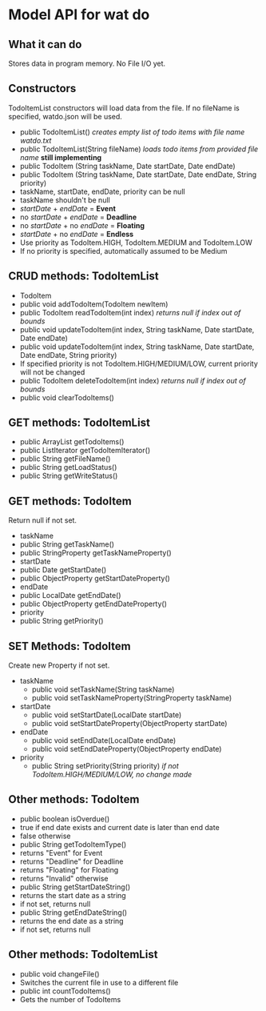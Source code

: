 Model API for wat do
=========
What it can do
------------
Stores data in program memory. No File I/O yet.

Constructors
------------
TodoItemList constructors will load data from the file.
If no fileName is specified, watdo.json will be used. 

* public TodoItemList() _creates empty list of todo items with file name watdo.txt_
* public TodoItemList(String fileName) _loads todo items from provided file name_ **still implementing**
* public TodoItem (String taskName, Date startDate, Date endDate)
* public TodoItem (String taskName, Date startDate, Date endDate, String priority)
 * taskName, startDate, endDate, priority can be null
 * taskName shouldn't be null
 * _startDate_ + _endDate_ = **Event**
 * no _startDate_ + _endDate_ = **Deadline**
 * no _startDate_ +  no _endDate_ = **Floating**
 * _startDate_ + no _endDate_ = **Endless**
 * Use priority as TodoItem.HIGH, TodoItem.MEDIUM and TodoItem.LOW
 * If no priority is specified, automatically assumed to be Medium

CRUD methods: TodoItemList
-----------
* TodoItem
 * public void addTodoItem(TodoItem newItem)
 * public TodoItem readTodoItem(int index) _returns null if index out of bounds_
 * public void updateTodoItem(int index, String taskName, Date startDate, Date endDate)
 * public void updateTodoItem(int index, String taskName, Date startDate, Date endDate, String priority)
  * If specified priority is not TodoItem.HIGH/MEDIUM/LOW, current priority will not be changed
 * public TodoItem deleteTodoItem(int index) _returns null if index out of bounds_
 * public void clearTodoItems()

GET methods: TodoItemList
-----------
* public ArrayList<TodoItem> getTodoItems() 
* public ListIterator<TodoItem> getTodoItemIterator()
* public String getFileName()
* public String getLoadStatus()
* public String getWriteStatus()

GET methods: TodoItem
-----------
Return null if not set.

* taskName
 * public String getTaskName()
 * public StringProperty getTaskNameProperty()
* startDate
 * public Date getStartDate()
 * public ObjectProperty<Date> getStartDateProperty()
* endDate
 * public LocalDate getEndDate()
 * public ObjectProperty<Date> getEndDateProperty()
* priority
 * public String getPriority()

SET Methods: TodoItem
------------
Create new Property if not set.

* taskName
  * public void setTaskName(String taskName)
  * public void setTaskNameProperty(StringProperty taskName)
* startDate
  * public void setStartDate(LocalDate startDate)
  * public void setStartDateProperty(ObjectProperty<Date> startDate)
* endDate
  * public void setEndDate(LocalDate endDate)
  * public void setEndDateProperty(ObjectProperty<Date> endDate)
* priority
  * public String setPriority(String priority) _if not TodoItem.HIGH/MEDIUM/LOW, no change made_

Other methods: TodoItem
-------------
* public boolean isOverdue()
 * true if end date exists and current date is later than end date
 * false otherwise
* public String getTodoItemType()
 * returns "Event" for Event
 * returns "Deadline" for Deadline
 * returns "Floating" for Floating
 * returns "Invalid" otherwise
* public String getStartDateString()
 * returns the start date as a string
 * if not set, returns null
* public String getEndDateString()
 * returns the end date as a string
 * if not set, returns null
 
Other methods: TodoItemList
-------------
* public void changeFile()
 * Switches the current file in use to a different file
* public int countTodoItems()
 * Gets the number of TodoItems